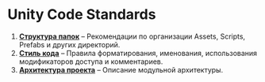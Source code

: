 # Unity Code Standards

1. [**Структура папок**](https://github.com/BlizzyIxyz/Code-Standards/blob/6eeba5c9bc3c83e7a05d838eb45747ebe4629f62/Project%20file%20structure.md) – Рекомендации по организации Assets, Scripts, Prefabs и других директорий.  
2. [**Стиль кода**](https://github.com/BlizzyIxyz/Code-Standards/blob/6eeba5c9bc3c83e7a05d838eb45747ebe4629f62/Code%20style%20guide.md) – Правила форматирования, именования, использования модификаторов доступа и комментариев.  
3. [**Архитектура проекта**](https://github.com/BlizzyIxyz/Code-Standards/blob/6eeba5c9bc3c83e7a05d838eb45747ebe4629f62/Unity%20Modular%20Architecture.md) – Описание модульной архитектуры.
